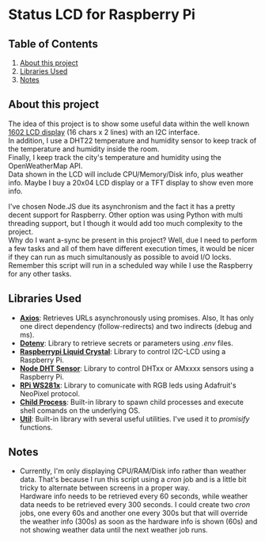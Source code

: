 # Status LCD for Raspberry Pi

## Table of Contents
1. [About this project](#about)
2. [Libraries Used](#libraries-used)
3. [Notes](#notes)

## About this project
The idea of this project is to show some useful data within the well known [1602 LCD display](https://www.amazon.com/SunFounder-Serial-Module-Display-Arduino/dp/B019K5X53O) (16 chars x 2 lines) with an I2C interface. \
In addition, I use a DHT22 temperature and humidity sensor to keep track of the temperature and humidity inside the room. \
Finally, I keep track the city's temperature and humidity using the OpenWeatherMap API. \
Data shown in the LCD will include CPU/Memory/Disk info, plus weather info. Maybe I buy a 20x04 LCD display or a TFT display to show even more info.

I've chosen Node.JS due its asynchronism and the fact it has a pretty decent support for Raspberry. Other option was using Python with multi threading support, but I though it would add too much complexity to the project. \
Why do I want a-sync be present in this project? Well, due I need to perform a few tasks and all of them have different execution times, it would be nicer if they can run as much simultanously as possible to avoid I/O locks. Remember this script will run in a scheduled way while I use the Raspberry for any other tasks.

## Libraries Used
* **[Axios](https://github.com/axios/axios)**: Retrieves URLs asynchronously using promises. Also, It has only one direct dependency (follow-redirects) and two indirects (debug and ms).
* **[Dotenv](https://github.com/motdotla/dotenv)**: Library to retrieve secrets or parameters using *.env* files.
* **[Raspberrypi Liquid Crystal](https://www.npmjs.com/package/raspberrypi-liquid-crystal)**: Library to control I2C-LCD using a Raspberry Pi.
* **[Node DHT Sensor](https://www.npmjs.com/package/node-dht-sensor)**: Library to control DHTxx or AMxxxx sensors using a Raspberry Pi.
* **[RPi WS281x](https://www.npmjs.com/package/rpi-ws281x)**: Library to comunicate with RGB leds using Adafruit's NeoPixel protocol.
* **[Child Process](https://nodejs.org/api/child_process.html)**: Built-in library to spawn child processes and execute shell comands on the underlying OS.
* **[Util](https://nodejs.org/api/util.html)**: Built-in library with several useful utilities. I've used it to *promisify* functions.

## Notes
* Currently, I'm only displaying CPU/RAM/Disk info rather than weather data. That's because I run this script using a *cron* job and is a little bit tricky to alternate between screens in a proper way. \
Hardware info needs to be retrieved every 60 seconds, while weather data needs to be retrieved every 300 seconds. I could create two *cron* jobs, one every 60s and another one every 300s but that will override the weather info (300s) as soon as the hardware info is shown (60s) and not showing weather data until the next weather job runs.